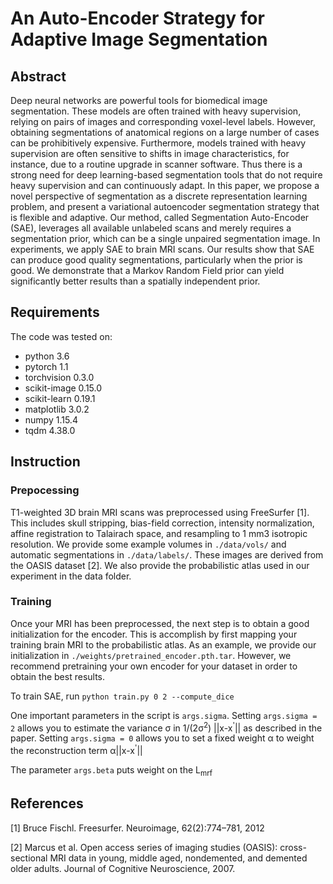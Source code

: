 # An Auto-Encoder Strategy for Adaptive Image Segmentation

## Abstract
Deep neural networks are powerful tools for biomedical image segmentation. These models are often trained with heavy supervision, relying on pairs of images and corresponding voxel-level labels. However, obtaining segmentations of anatomical regions on a large number of cases can be prohibitively expensive. Furthermore, models trained with heavy supervision are often sensitive to shifts in image characteristics, for instance, due to a routine upgrade in scanner software. Thus there is a strong need for deep learning-based segmentation tools that do not require heavy supervision and can continuously adapt.  In this paper, we propose a novel perspective of segmentation as a discrete representation learning problem, and present a variational autoencoder segmentation strategy that is flexible and adaptive. Our method, called Segmentation Auto-Encoder (SAE), leverages all available unlabeled scans and merely requires a segmentation prior, which can be a single unpaired segmentation image. In experiments, we apply SAE to brain MRI scans. Our results show that SAE can produce good quality segmentations, particularly when the prior is good. We demonstrate that a Markov Random Field prior can yield significantly better results than a spatially independent prior. 

## Requirements
The code was tested on:
- python 3.6
- pytorch 1.1
- torchvision 0.3.0
- scikit-image 0.15.0
- scikit-learn 0.19.1
- matplotlib 3.0.2
- numpy 1.15.4
- tqdm 4.38.0

## Instruction

### Prepocessing 
T1-weighted 3D brain MRI scans was preprocessed using FreeSurfer [1]. This includes skull stripping, bias-field correction, intensity normalization, affine registration to Talairach space, and resampling to 1 mm3 isotropic resolution. We provide some example volumes in `./data/vols/` and automatic segmentations in `./data/labels/`. These images are derived from the OASIS dataset [2]. We also provide the probabilistic atlas used in our experiment in the data folder. 

### Training
Once your MRI has been preprocessed, the next step is to obtain a good initialization for the encoder. This is accomplish by first mapping your training brain MRI to the probabilistic atlas. As an example, we provide our initialization in `./weights/pretrained_encoder.pth.tar`. However, we recommend pretraining your own encoder for your dataset in order to obtain the best results.

To train SAE, run `python train.py 0 2 --compute_dice`

One important parameters in the script is `args.sigma`. Setting `args.sigma = 2` allows you to estimate the variance σ
in 1/(2σ<sup>2</sup>) ||x-x<sup>'</sup>|| as described in the paper. Setting `args.sigma = 0` allows you to set a fixed weight 
α to weight the reconstruction term α||x-x<sup>'</sup>||

The parameter  `args.beta` puts weight on the L<sub>mrf</sub>

## References
[1] Bruce Fischl. Freesurfer. Neuroimage, 62(2):774–781, 2012

[2] Marcus et al. Open access series of imaging studies (OASIS): cross-sectional MRI data
in young, middle aged, nondemented, and demented older adults. Journal of Cognitive
Neuroscience, 2007.
